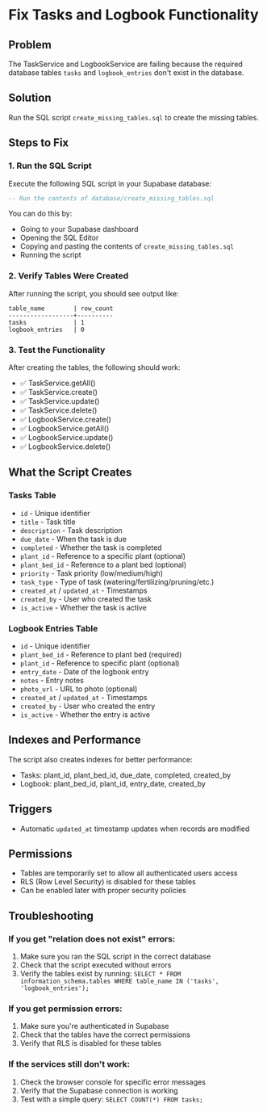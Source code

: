 # Fix Tasks and Logbook Functionality

## Problem
The TaskService and LogbookService are failing because the required database tables `tasks` and `logbook_entries` don't exist in the database.

## Solution
Run the SQL script `create_missing_tables.sql` to create the missing tables.

## Steps to Fix

### 1. Run the SQL Script
Execute the following SQL script in your Supabase database:

```sql
-- Run the contents of database/create_missing_tables.sql
```

You can do this by:
- Going to your Supabase dashboard
- Opening the SQL Editor
- Copying and pasting the contents of `create_missing_tables.sql`
- Running the script

### 2. Verify Tables Were Created
After running the script, you should see output like:
```
table_name        | row_count
------------------+----------
tasks             | 1
logbook_entries   | 0
```

### 3. Test the Functionality
After creating the tables, the following should work:
- ✅ TaskService.getAll()
- ✅ TaskService.create()
- ✅ TaskService.update()
- ✅ TaskService.delete()
- ✅ LogbookService.create()
- ✅ LogbookService.getAll()
- ✅ LogbookService.update()
- ✅ LogbookService.delete()

## What the Script Creates

### Tasks Table
- `id` - Unique identifier
- `title` - Task title
- `description` - Task description
- `due_date` - When the task is due
- `completed` - Whether the task is completed
- `plant_id` - Reference to a specific plant (optional)
- `plant_bed_id` - Reference to a plant bed (optional)
- `priority` - Task priority (low/medium/high)
- `task_type` - Type of task (watering/fertilizing/pruning/etc.)
- `created_at` / `updated_at` - Timestamps
- `created_by` - User who created the task
- `is_active` - Whether the task is active

### Logbook Entries Table
- `id` - Unique identifier
- `plant_bed_id` - Reference to plant bed (required)
- `plant_id` - Reference to specific plant (optional)
- `entry_date` - Date of the logbook entry
- `notes` - Entry notes
- `photo_url` - URL to photo (optional)
- `created_at` / `updated_at` - Timestamps
- `created_by` - User who created the entry
- `is_active` - Whether the entry is active

## Indexes and Performance
The script also creates indexes for better performance:
- Tasks: plant_id, plant_bed_id, due_date, completed, created_by
- Logbook: plant_bed_id, plant_id, entry_date, created_by

## Triggers
- Automatic `updated_at` timestamp updates when records are modified

## Permissions
- Tables are temporarily set to allow all authenticated users access
- RLS (Row Level Security) is disabled for these tables
- Can be enabled later with proper security policies

## Troubleshooting

### If you get "relation does not exist" errors:
1. Make sure you ran the SQL script in the correct database
2. Check that the script executed without errors
3. Verify the tables exist by running: `SELECT * FROM information_schema.tables WHERE table_name IN ('tasks', 'logbook_entries');`

### If you get permission errors:
1. Make sure you're authenticated in Supabase
2. Check that the tables have the correct permissions
3. Verify that RLS is disabled for these tables

### If the services still don't work:
1. Check the browser console for specific error messages
2. Verify that the Supabase connection is working
3. Test with a simple query: `SELECT COUNT(*) FROM tasks;`